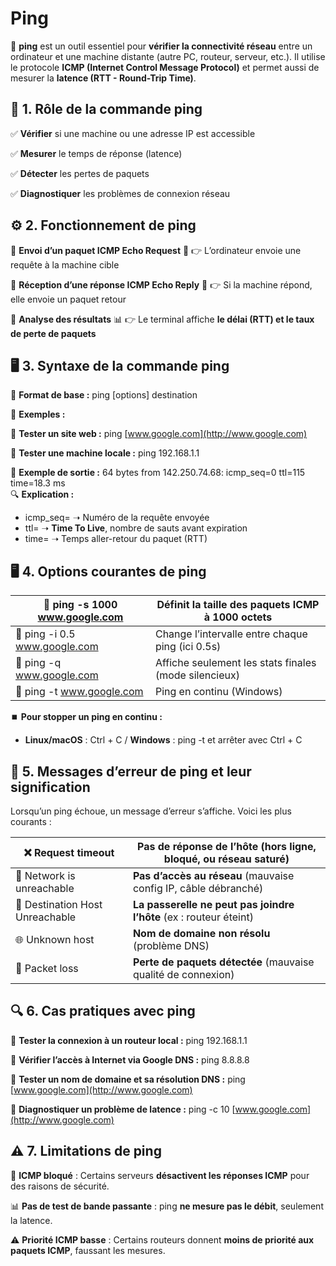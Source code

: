 # Ping

📌 **ping** est un outil essentiel pour **vérifier la connectivité réseau** entre un ordinateur et une machine distante (autre PC, routeur, serveur, etc.). Il utilise le protocole **ICMP (Internet Control Message Protocol)** et permet aussi de mesurer la **latence (RTT - Round-Trip Time)**.




## **🎯 1. Rôle de la commande ping**

✅ **Vérifier** si une machine ou une adresse IP est accessible

✅ **Mesurer** le temps de réponse (latence)

✅ **Détecter** les pertes de paquets

✅ **Diagnostiquer** les problèmes de connexion réseau




## **⚙️ 2. Fonctionnement de ping**

🔹 **Envoi d’un paquet ICMP Echo Request** 📨 👉 L’ordinateur envoie une requête à la machine cible

🔹 **Réception d’une réponse ICMP Echo Reply** 📩 👉 Si la machine répond, elle envoie un paquet retour

🔹 **Analyse des résultats** 📊 👉 Le terminal affiche **le délai (RTT) et le taux de perte de paquets**




## **🖥️ 3. Syntaxe de la commande ping**

📌 **Format de base :** ping [options] destination

📍 **Exemples :**

🔹 **Tester un site web :** ping [www.google.com](http://www.google.com)

🔹 **Tester une machine locale :** ping 192.168.1.1

📜 **Exemple de sortie :**  64 bytes from 142.250.74.68: icmp_seq=0 ttl=115 time=18.3 ms  
🔍 **Explication :**

- icmp_seq= ➝ Numéro de la requête envoyée
- ttl= ➝ **Time To Live**, nombre de sauts avant expiration
- time= ➝ Temps aller-retour du paquet (RTT)




## **🖥️ 4. Options courantes de ping**

|     🔹 ping -s 1000 www.google.com    |     Définit la taille des paquets ICMP à 1000   octets         |
|----|----|
|     🔹 ping -i 0.5 www.google.com     |     Change l’intervalle entre chaque ping (ici   0.5s)         |
|     🔹 ping -q www.google.com         |     Affiche seulement les stats finales (mode   silencieux)    |
|     🔹 ping -t www.google.com         |     Ping en continu (Windows)                                  |


⏹️ **Pour stopper un ping en continu :**

- **Linux/macOS** : Ctrl + C / **Windows** : ping -t et arrêter avec Ctrl + C




## **🚨 5. Messages d’erreur de ping et leur signification**

Lorsqu’un ping échoue, un message d’erreur s’affiche. Voici les plus courants :

| ❌ Request timeout | **Pas de réponse** de l’hôte (hors ligne, bloqué, ou réseau saturé) |
|----|----|
| 🔌 Network is unreachable | **Pas d’accès au réseau** (mauvaise config IP, câble débranché) |
| 🚫 Destination Host Unreachable | **La passerelle ne peut pas joindre l’hôte** (ex : routeur éteint) |
| 🌐 Unknown host | **Nom de domaine non résolu** (problème DNS) |
| 🔄 Packet loss | **Perte de paquets détectée** (mauvaise qualité de connexion) |




## **🔍 6. Cas pratiques avec ping**

📍 **Tester la connexion à un routeur local :** ping 192.168.1.1

📍 **Vérifier l’accès à Internet via Google DNS :** ping 8.8.8.8

📍 **Tester un nom de domaine et sa résolution DNS :** ping [www.google.com](http://www.google.com)

📍 **Diagnostiquer un problème de latence :** ping -c 10 [www.google.com](http://www.google.com)




## **⚠️ 7. Limitations de ping**

🚫 **ICMP bloqué** : Certains serveurs **désactivent les réponses ICMP** pour des raisons de sécurité.

📊 **Pas de test de bande passante** : ping **ne mesure pas le débit**, seulement la latence.

⚠️ **Priorité ICMP basse** : Certains routeurs donnent **moins de priorité aux paquets ICMP**, faussant les mesures.





